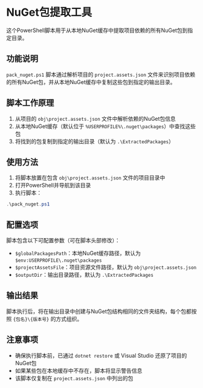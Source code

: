 # NuGet包提取工具

这个PowerShell脚本用于从本地NuGet缓存中提取项目依赖的所有NuGet包到指定目录。

## 功能说明

`pack_nuget.ps1` 脚本通过解析项目的 `project.assets.json` 文件来识别项目依赖的所有NuGet包，并从本地NuGet缓存中复制这些包到指定的输出目录。

## 脚本工作原理

1. 从项目的 `obj\project.assets.json` 文件中解析依赖的NuGet包信息
2. 从本地NuGet缓存（默认位于 `%USERPROFILE%\.nuget\packages`）中查找这些包
3. 将找到的包复制到指定的输出目录（默认为 `.\ExtractedPackages`）

## 使用方法

1. 将脚本放置在包含 `obj\project.assets.json` 文件的项目目录中
2. 打开PowerShell并导航到该目录
3. 执行脚本：

```powershell
.\pack_nuget.ps1
```

## 配置选项

脚本包含以下可配置参数（可在脚本头部修改）：

- `$globalPackagesPath`：本地NuGet缓存路径，默认为 `$env:USERPROFILE\.nuget\packages`
- `$projectAssetsFile`：项目资源文件路径，默认为 `obj\project.assets.json`
- `$outputDir`：输出目录路径，默认为 `.\ExtractedPackages`

## 输出结果

脚本执行后，将在输出目录中创建与NuGet包结构相同的文件夹结构，每个包都按照 `{包名}\{版本号}` 的方式组织。

## 注意事项

- 确保执行脚本前，已通过 `dotnet restore` 或 Visual Studio 还原了项目的NuGet包
- 如果某些包在本地缓存中不存在，脚本将显示警告信息
- 该脚本仅复制在 `project.assets.json` 中列出的包